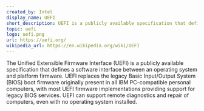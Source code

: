 ```yaml
---
created_by: Intel
display_name: UEFI
short_description: UEFI is a publicly available specification that defines a software interface between an operating system and platform firmware.
topic: uefi
logo: uefi.png
url: https://uefi.org/
wikipedia_url: https://en.wikipedia.org/wiki/UEFI
---
```


The Unified Extensible Firmware Interface (UEFI) is a publicly available specification that defines a software interface between an operating system and platform firmware. UEFI replaces the legacy Basic Input/Output System (BIOS) boot firmware originally present in all IBM PC-compatible personal computers, with most UEFI firmware implementations providing support for legacy BIOS services. UEFI can support remote diagnostics and repair of computers, even with no operating system installed.
